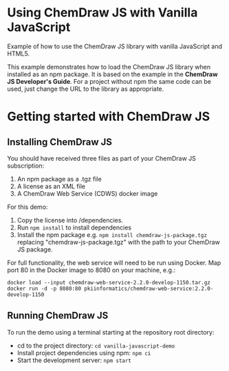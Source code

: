 # Using ChemDraw JS with Vanilla JavaScript

Example of how to use the ChemDraw JS library with vanilla JavaScript and HTML5.

This example demonstrates how to load the ChemDraw JS library when installed as an npm package. It is based on the example in the __ChemDraw JS Developer's Guide__. For a project without npm the same code can be used, just change the URL to the library as appropriate.

# Getting started with ChemDraw JS

## Installing ChemDraw JS

You should have received three files as part of your ChemDraw JS subscription:

1. An npm package as a .tgz file
2. A license as an XML file
3. A ChemDraw Web Service (CDWS) docker image

For this demo:

1. Copy the license into /dependencies.
2. Run `npm install` to install dependencies
3. Install the npm package e.g. `npm install chemdraw-js-package.tgz` replacing "chemdraw-js-package.tgz" with the path to your ChemDraw JS package.

For full functionality, the web service will need to be run using Docker. Map port 80 in the Docker image to 8080 on your machine, e.g.:
```
docker load --input chemdraw-web-service-2.2.0-develop-1150.tar.gz
docker run -d -p 8080:80 pkiinformatics/chemdraw-web-service:2.2.0-develop-1150
```

## Running ChemDraw JS

To run the demo using a terminal starting at the repository root directory:

- cd to the project directory: `cd vanilla-javascript-demo`
- Install project dependencies using npm: `npm ci`
- Start the development server: `npm start`
